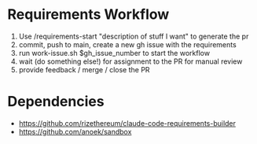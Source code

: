 # Requirements Workflow

1. Use /requirements-start "description of stuff I want" to generate the pr
2. commit, push to main, create a new gh issue with the requirements
3. run work-issue.sh $gh_issue_number to start the workflow
4. wait (do something else!) for assignment to the PR for manual review
5. provide feedback / merge / close the PR

# Dependencies

- https://github.com/rizethereum/claude-code-requirements-builder
- https://github.com/anoek/sandbox
